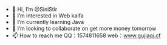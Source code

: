 - 👋 Hi, I’m @SiniStir
- 👀 I’m interested in Web kaifa
- 🌱 I’m currently learning Java
- 💞️ I’m looking to collaborate on get more money tomorrow
- 📫 How to reach me QQ：1574811658 web：www.gujiaqi.cf

<!---
SiniStir/SiniStir is a ✨ special ✨ repository because its `README.md` (this file) appears on your GitHub profile.
You can click the Preview link to take a look at your changes.
--->
